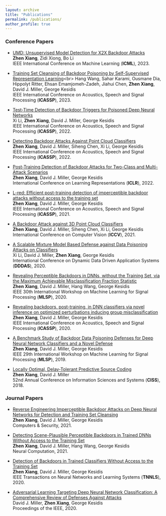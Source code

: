 ```yaml
---
layout: archive
title: "Publications"
permalink: /publications/
author_profile: true
---
```


### Conference Papers

* [UMD: Unsupervised Model Detection for X2X Backdoor Attacks](https://openreview.net/forum?id=t0ozPUGnBs)<br>
  **Zhen Xiang**, Zidi Xiong, Bo Li<br>
  IEEE International Conference on Machine Learning (**ICML**), 2023.

* [Training Set Cleansing of Backdoor Poisoning by Self-Supervised Representation Learning]([https://ieeexplore.ieee.org/abstract/document/9746573](https://ieeexplore.ieee.org/document/10097244))<br>
  Hang Wang, Sahar Karami, Ousmane Dia, Hippolyt Ritter, Ehsan Emamjomeh-Zadeh, Jiahui Chen, **Zhen Xiang**, David J. Miller, George Kesidis<br>
  IEEE International Conference on Acoustics, Speech and Signal Processing (**ICASSP**), 2023.

* [Test-Time Detection of Backdoor Triggers for Poisoned Deep Neural Networks](https://ieeexplore.ieee.org/abstract/document/9746573)<br>
  Xi Li, **Zhen Xiang**, David J. Miller, George Kesidis<br>
  IEEE International Conference on Acoustics, Speech and Signal Processing (**ICASSP**), 2022.
  
* [Detecting Backdoor Attacks Against Point Cloud Classifiers](https://ieeexplore.ieee.org/abstract/document/9747194)<br>
  **Zhen Xiang**, David J. Miller, Siheng Chen, Xi Li, George Kesidis<br>
  IEEE International Conference on Acoustics, Speech and Signal Processing (**ICASSP**), 2022.

* [Post-Training Detection of Backdoor Attacks for Two-Class and Multi-Attack Scenarios](https://arxiv.org/pdf/2201.08474.pdf)<br>
  **Zhen Xiang**, David J. Miller, George Kesidis<br>
  International Conference on Learning Representations (**ICLR**), 2022.

* [L-red: Efficient post-training detection of imperceptible backdoor attacks without access to the training set](https://arxiv.org/pdf/2010.09987.pdf)<br>
  **Zhen Xiang**, David J. Miller, George Kesidis<br>
  IEEE International Conference on Acoustics, Speech and Signal Processing (**ICASSP**), 2021.

* [A Backdoor Attack against 3D Point Cloud Classifiers](https://openaccess.thecvf.com/content/ICCV2021/papers/Xiang_A_Backdoor_Attack_Against_3D_Point_Cloud_Classifiers_ICCV_2021_paper.pdf)<br>
  **Zhen Xiang**, David J. Miller, Siheng Chen, Xi Li, George Kesidis<br>
  International Conference on Computer Vision (**ICCV**), 2021.
  
* [A Scalable Mixture Model Based Defense against Data Poisoning Attacks on Classifiers](https://link.springer.com/chapter/10.1007/978-3-030-61725-7_31)<br>
  Xi Li, David J. Miller, **Zhen Xiang**, George Kesidis<br>
  International Conference on Dynamic Data Driven Application Systems (**DDDAS**), 2020.

* [Revealing Perceptible Backdoors in DNNs, without the Training Set, via the Maximum Achievable Misclassification Fraction Statistic](https://ieeexplore.ieee.org/abstract/document/9231861)<br>
  **Zhen Xiang**, David J. Miller, Hang Wang, George Kesidis<br>
  IEEE 30th International Workshop on Machine Learning for Signal Processing (**MLSP**), 2020.

* [Revealing backdoors, post-training, in DNN classifiers via novel inference on optimized perturbations inducing group misclassification](https://ieeexplore.ieee.org/abstract/document/9054581)<br>
  **Zhen Xiang**, David J. Miller, George Kesidis<br>
  IEEE International Conference on Acoustics, Speech and Signal Processing (**ICASSP**), 2020.

* [A Benchmark Study of Backdoor Data Poisoning Defenses for Deep Neural Network Classifiers and a Novel Defense](https://ieeexplore.ieee.org/abstract/document/8918908)<br>
  **Zhen Xiang**, David J. Miller, George Kesidis<br>
  IEEE 29th International Workshop on Machine Learning for Signal Processing (**MLSP**), 2019.
  
* [Locally Optimal, Delay-Tolerant Predictive Source Coding](https://ieeexplore.ieee.org/abstract/document/8362243)<br>
  **Zhen Xiang**, David J. Miller<br>
  52nd Annual Conference on Information Sciences and Systems (**CISS**), 2018.


### Journal Papers

* [Reverse Engineering Imperceptible Backdoor Attacks on Deep Neural Networks for Detection and Training Set Cleansing](https://www.sciencedirect.com/science/article/pii/S0167404821001048)<br>
  **Zhen Xiang**, David J. Miller, George Kesidis<br>
  Computers & Security, 2021.
  
* [Detecting Scene-Plausible Perceptible Backdoors in Trained DNNs Without Access to the Training Set](https://direct.mit.edu/neco/article-abstract/33/5/1329/97494/Detecting-Scene-Plausible-Perceptible-Backdoors-in)<br>
  **Zhen Xiang**, David J. Miller, Hang Wang, George Kesidis<br>
  Neural Computation, 2021.

* [Detection of Backdoors in Trained Classifiers Without Access to the Training Set](https://ieeexplore.ieee.org/abstract/document/9296553)<br>
  **Zhen Xiang**, David J. Miller, George Kesidis<br>
  IEEE Transactions on Neural Networks and Learning Systems (**TNNLS**), 2020.

* [Adversarial Learning Targeting Deep Neural Network Classification: A Comprehensive Review of Defenses Against Attacks](https://ieeexplore.ieee.org/abstract/document/9013065)<br>
  David J. Miller, **Zhen Xiang**, George Kesidis<br>
  Proceedings of the IEEE, 2020.
  
